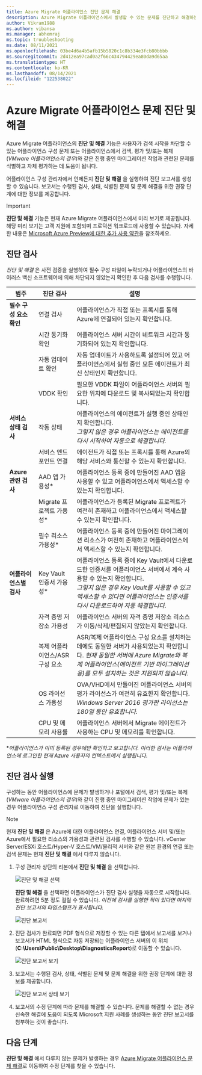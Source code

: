 ```yaml
---
title: Azure Migrate 어플라이언스 진단 문제 해결
description: Azure Migrate 어플라이언스에서 발생할 수 있는 문제를 진단하고 해결하는 데 도움을 받으세요.
author: Vikram1988
ms.author: vibansa
ms.manager: abhemraj
ms.topic: troubleshooting
ms.date: 08/11/2021
ms.openlocfilehash: 03be4d6a4b5afb15b5820c1c8b334e3fcb80bbbb
ms.sourcegitcommit: 2d412ea97cad0a2f66c434794429ea80da9d65aa
ms.translationtype: HT
ms.contentlocale: ko-KR
ms.lasthandoff: 08/14/2021
ms.locfileid: "122538022"
---
```

# <a name="diagnose-and-solve-issues-with-azure-migrate-appliance"></a>Azure Migrate 어플라이언스 문제 진단 및 해결

Azure Migrate 어플라이언스의 **진단 및 해결** 기능은 사용자가 검색 시작을 차단할 수 있는 어플라이언스 구성 문제 또는 어플라이언스에서 검색, 평가 및/또는 복제(*VMware 어플라이언스의 경우*)와 같은 진행 중인 마이그레이션 작업과 관련된 문제를 식별하고 자체 평가하는 데 도움이 됩니다. 

어플라이언스 구성 관리자에서 언제든지 **진단 및 해결** 을 실행하여 진단 보고서를 생성할 수 있습니다. 보고서는 수행된 검사, 상태, 식별된 문제 및 문제 해결을 위한 권장 단계에 대한 정보를 제공합니다. 

> [!IMPORTANT]
> **진단 및 해결** 기능은 현재 Azure Migrate 어플라이언스에서 미리 보기로 제공됩니다.
> 해당 미리 보기는 고객 지원에 포함되며 프로덕션 워크로드에 사용할 수 있습니다.
> 자세한 내용은 [Microsoft Azure Preview에 대한 추가 사용 약관](https://azure.microsoft.com/support/legal/preview-supplemental-terms/)을 참조하세요.


## <a name="diagnostic-checks"></a>진단 검사

*진단 및 해결* 은 사전 검증을 실행하여 필수 구성 파일이 누락되거나 어플라이언스의 바이러스 백신 소프트웨어에 의해 차단되지 않았는지 확인한 후 다음 검사를 수행합니다. 

**범주** | **진단 검사** |**설명**
--- | --- | --- |
**필수 구성 요소 확인** | 연결 검사 | 어플라이언스가 직접 또는 프록시를 통해 Azure에 연결되어 있는지 확인합니다.
|| 시간 동기화 확인 | 어플라이언스 서버 시간이 네트워크 시간과 동기화되어 있는지 확인합니다.
|| 자동 업데이트 확인 | 자동 업데이트가 사용하도록 설정되어 있고 어플라이언스에서 실행 중인 모든 에이전트가 최신 상태인지 확인합니다.
||VDDK 확인 | 필요한 VDDK 파일이 어플라이언스 서버의 필요한 위치에 다운로드 및 복사되었는지 확인합니다.
**서비스 상태 검사** |작동 상태 |어플라이언스의 에이전트가 실행 중인 상태인지 확인합니다. <br>*그렇지 않은 경우 어플라이언스는 에이전트를 다시 시작하여 자동으로 해결합니다.* 
||서비스 엔드포인트 연결 |에이전트가 직접 또는 프록시를 통해 Azure의 해당 서비스와 통신할 수 있는지 확인합니다.
**Azure 관련 검사** |AAD 앱 가용성* | 어플라이언스 등록 중에 만들어진 AAD 앱을 사용할 수 있고 어플라이언스에서 액세스할 수 있는지 확인합니다.
||Migrate 프로젝트 가용성* | 어플라이언스가 등록된 Migrate 프로젝트가 여전히 존재하고 어플라이언스에서 액세스할 수 있는지 확인합니다.
||필수 리소스 가용성*| 어플라이언스 등록 중에 만들어진 마이그레이션 리소스가 여전히 존재하고 어플라이언스에서 액세스할 수 있는지 확인합니다.
**어플라이언스별 검사** | Key Vault 인증서 가용성* | 어플라이언스 등록 중에 Key Vault에서 다운로드한 인증서를 어플라이언스 서버에서 계속 사용할 수 있는지 확인합니다. <br> *그렇지 않은 경우 Key Vault를 사용할 수 있고 액세스할 수 있다면 어플라이언스는 인증서를 다시 다운로드하여 자동 해결합니다*.
|| 자격 증명 저장소 가용성 | 어플라이언스 서버의 자격 증명 저장소 리소스가 이동/삭제/편집되지 않았는지 확인합니다.
|| 복제 어플라이언스/ASR 구성 요소 | ASR/복제 어플라이언스 구성 요소를 설치하는 데에도 동일한 서버가 사용되었는지 확인합니다. *현재 동일한 서버에 Azure Migrate와 복제 어플라이언스(에이전트 기반 마이그레이션용)를 모두 설치하는 것은 지원되지 않습니다.*
|| OS 라이선스 가용성 | OVA/VHD에서 만들어진 어플라이언스 서버의 평가 라이선스가 여전히 유효한지 확인합니다. *Windows Server 2016 평가판 라이선스는 180일 동안 유효합니다.*
|| CPU 및 메모리 사용률 | 어플라이언스 서버에서 Migrate 에이전트가 사용하는 CPU 및 메모리를 확인합니다.  

**어플라이언스가 이미 등록된 경우에만 확인하고 보고합니다. 이러한 검사는 어플라이언스에 로그인한 현재 Azure 사용자의 컨텍스트에서 실행됩니다*.

## <a name="running-diagnostic-checks"></a>진단 검사 실행

구성하는 동안 어플라이언스에 문제가 발생하거나 포털에서 검색, 평가 및/또는 복제(*VMware 어플라이언스의 경우*)와 같이 진행 중인 마이그레이션 작업에 문제가 있는 경우 어플라이언스 구성 관리자로 이동하여 진단을 실행합니다.

> [!NOTE]
> 현재 **진단 및 해결** 은 Azure에 대한 어플라이언스 연결, 어플라이언스 서버 및/또는 Azure에서 필요한 리소스의 가용성과 관련된 검사를 수행할 수 있습니다. vCenter Server/ESXi 호스트/Hyper-V 호스트/VM/물리적 서버와 같은 원본 환경의 연결 또는 검색 문제는 현재 **진단 및 해결** 에서 다루지 않습니다.
 
1. 구성 관리자 상단의 리본에서 **진단 및 해결** 을 선택합니다.

    ![진단 및 해결 선택](./media/troubleshoot-appliance-diagnostic-solve/appliance-configuration-manager-diagnose-solve.png)
    
    **진단 및 해결** 을 선택하면 어플라이언스가 진단 검사 실행을 자동으로 시작합니다. 완료하려면 5분 정도 걸릴 수 있습니다.
    *이전에 검사를 실행한 적이 있다면 마지막 진단 보고서의 타임스탬프가 표시됩니다.*
     
    ![진단 보고서](./media/troubleshoot-appliance-diagnostic-solve/diagnostic-report.png)

1. 진단 검사가 완료되면 PDF 형식으로 저장할 수 있는 다른 탭에서 보고서를 보거나 보고서가 HTML 형식으로 자동 저장되는 어플라이언스 서버의 이 위치(**C:\Users\Public\Desktop\DiagnosticsReport**)로 이동할 수 있습니다.

    ![진단 보고서 보기](./media/troubleshoot-appliance-diagnostic-solve/view-diagnostic-report.png)

1. 보고서는 수행된 검사, 상태, 식별된 문제 및 문제 해결을 위한 권장 단계에 대한 정보를 제공합니다.

    ![진단 보고서 상태 보기](./media/troubleshoot-appliance-diagnostic-solve/view-status.png)

1. 보고서의 수정 단계에 따라 문제를 해결할 수 있습니다. 문제를 해결할 수 없는 경우 신속한 해결에 도움이 되도록 Microsoft 지원 사례를 생성하는 동안 진단 보고서를 첨부하는 것이 좋습니다.

## <a name="next-steps"></a>다음 단계
**진단 및 해결** 에서 다루지 않는 문제가 발생하는 경우 [Azure Migrate 어플라이언스 문제 해결](./troubleshoot-appliance.md)로 이동하여 수정 단계를 찾을 수 있습니다.